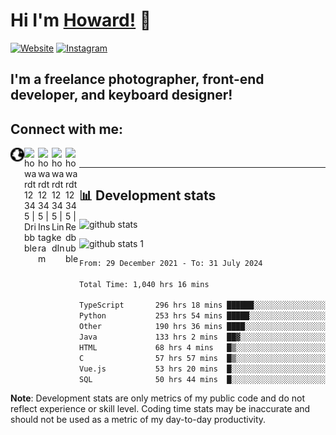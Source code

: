 # Hi I'm [Howard!][website] 👋

[![Website](https://img.shields.io/website?label=howardt12345.com&style=for-the-badge&url=https%3A%2F%2Fhowardt12345.com)](https://howardt12345.com)
[![Instagram](https://img.shields.io/badge/instagram-%23E4405F.svg?&style=for-the-badge&logo=instagram&logoColor=white)](https://instagram.com/howardt12345)

I'm a freelance photographer, front-end developer, and keyboard designer!
---

## Connect with me:

[<img align="left" alt="howardt12345.com" width="22px" src="https://raw.githubusercontent.com/iconic/open-iconic/master/svg/globe.svg" />][website]
[<img align="left" alt="howardt12345 | Dribbble" width="22px" src="https://cdn.jsdelivr.net/npm/simple-icons@v3/icons/dribbble.svg" />][dribbble]
[<img align="left" alt="howardt12345 | Instagram" width="22px" src="https://cdn.jsdelivr.net/npm/simple-icons@v3/icons/instagram.svg" />][instagram]
[<img align="left" alt="howardt12345 | LinkedIn" width="22px" src="https://cdn.jsdelivr.net/npm/simple-icons@v3/icons/linkedin.svg" />][linkedin]
[<img align="left" alt="howardt12345 | Redbubble" width="22px" src="https://cdn.jsdelivr.net/npm/simple-icons@v3/icons/redbubble.svg" />][redbubble]

<br />

---

## 📊 Development stats

![github stats](https://github-readme-stats.vercel.app/api?username=howardt12345&show_icons=true&hide_border=true&theme=dark&hide=contribs,issues)

![github stats 1](https://github-readme-stats.vercel.app/api/top-langs?username=howardt12345&langs_count=8&show_icons=true&hide_border=true&theme=dark&layout=compact)

<!--START_SECTION:waka-->

```txt
From: 29 December 2021 - To: 31 July 2024

Total Time: 1,040 hrs 16 mins

TypeScript       296 hrs 18 mins ██████░░░░░░░░░░░░░░░░░░░   24.07 %
Python           253 hrs 54 mins █████░░░░░░░░░░░░░░░░░░░░   20.63 %
Other            190 hrs 36 mins ████░░░░░░░░░░░░░░░░░░░░░   15.49 %
Java             133 hrs 2 mins  ██▓░░░░░░░░░░░░░░░░░░░░░░   10.81 %
HTML             68 hrs 4 mins   █▒░░░░░░░░░░░░░░░░░░░░░░░   05.53 %
C                57 hrs 57 mins  █▒░░░░░░░░░░░░░░░░░░░░░░░   04.71 %
Vue.js           53 hrs 20 mins  █░░░░░░░░░░░░░░░░░░░░░░░░   04.33 %
SQL              50 hrs 44 mins  █░░░░░░░░░░░░░░░░░░░░░░░░   04.12 %
```

<!--END_SECTION:waka-->

**Note**: Development stats are only metrics of my public code and do not reflect experience or skill level. Coding time stats may be inaccurate and should not be used as a metric of my day-to-day productivity.

[website]: https://howardt12345.com
[dribbble]: https://dribbble.com/howardt12345
[instagram]: https://instagram.com/howardt12345
[linkedin]: https://linkedin.com/in/howardt12345
[redbubble]: https://www.redbubble.com/people/howardt12345/

